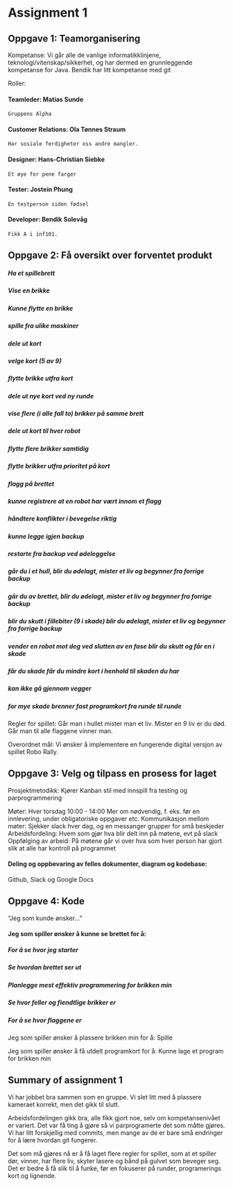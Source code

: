 # Assignment 1
## Oppgave 1: Teamorganisering

Kompetanse: Vi går alle de vanlige informatikklinjene, teknologi/vitenskap/sikkerhet, og har dermed en grunnleggende kompetanse for Java.
Bendik har litt kompetanse med git

Roller:
#### Teamleder: Matias Sunde
	Gruppens Alpha
#### Customer Relations: Ola Tønnes Straum
	Har sosiale ferdigheter oss andre mangler.
#### Designer: Hans-Christian Siebke
	Et øye for pene farger
#### Tester: Jostein Phung
	En testperson siden fødsel
#### Developer: Bendik Solevåg
	Fikk A i inf101.

## Oppgave 2: Få oversikt over forventet produkt


##### Ha et spillebrett
##### Vise en brikke
##### Kunne flytte en brikke
##### spille fra ulike maskiner
##### dele ut kort
##### velge kort (5 av 9)
##### flytte brikke utfra kort
##### dele ut nye kort ved ny runde
##### vise flere (i alle fall to) brikker på samme brett
##### dele ut kort til hver robot
##### flytte flere brikker samtidig
##### flytte brikker utfra prioritet på kort
##### flagg på brettet
##### kunne registrere at en robot har vært innom et flagg
##### håndtere konflikter i bevegelse riktig
##### kunne legge igjen backup
##### restarte fra backup ved ødeleggelse
##### går du i et hull, blir du ødelagt, mister et liv og begynner fra forrige backup
##### går du av brettet, blir du ødelagt, mister et liv og begynner fra forrige backup
##### blir du skutt i fillebiter (9 i skade) blir du ødelagt, mister et liv og begynner fra forrige backup
##### vender en robot mot deg ved slutten av en fase blir du skutt og får en i skade
##### får du skade får du mindre kort i henhold til skaden du har
##### kan ikke gå gjennom vegger
##### for mye skade brenner fast programkort fra runde til runde

Regler for spillet:
Går man i hullet mister man et liv.
Mister en 9 liv er du død.
Går man til alle flaggene vinner man.

Overordnet mål: Vi ønsker å implementere en fungerende digital versjon av spillet Robo Rally.

## Oppgave 3: Velg og tilpass en prosess for laget

Prosjektmetodikk: Kjører Kanban stil med innspill fra testing og parprogrammering

Møter: Hver torsdag 10:00 - 14:00
Mer om nødvendig, f. eks. før en innlevering, under obligatoriske oppgaver etc.
Kommunikasjon mellom møter: Sjekker slack hver dag, og en messanger grupper for små beskjeder
Arbeidsfordeling:
Hvem som gjør hva blir delt inn på møtene, evt på slack
Oppfølging av arbeid:
På møtene går vi over hva som hver person har gjort slik at alle har kontroll på programmet
#### Deling og oppbevaring av felles dokumenter, diagram og kodebase:
Github, Slack og Google Docs

## Oppgave 4: Kode

“Jeg som kunde ønsker…”
#### Jeg som spiller ønsker å kunne se brettet for å:
##### For å se hvor jeg starter
##### Se hvordan brettet ser ut
##### Planlegge mest effektiv programmering for brikken min
##### Se hvor feller og fiendtlige brikker er
##### For å se hvor flaggene er

Jeg som spiller ønsker å plassere brikken min for å:
Spille

Jeg som spiller ønsker å få utdelt programkort for å:
Kunne lage et program for brikken min 



## Summary of assignment 1

Vi har jobbet bra sammen som en gruppe. Vi slet litt med å plassere kameraet korrekt, men det gikk til slutt.

Arbeidsfordelingen gikk bra, alle fikk gjort noe, selv om kompetansenivået er variert.
Det var få ting å gjøre så vi parprogramerte det som måtte gjøres.
Vi har litt forskjellig med commits, men mange av de er bare små endringer for å lære hvordan git fungerer.

Det som må gjøres nå er å få laget flere regler for spillet, som at et spiller dør, vinner, har flere liv, skyter
lasere og bånd på gulvet som beveger seg. Det er bedre å få slik til å funke, før en fokuserer på runder, programerings
kort og lignende.
